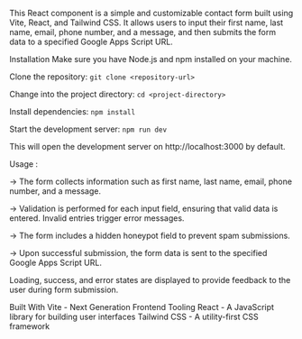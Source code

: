 This React component is a simple and customizable contact form built using Vite, React, and Tailwind CSS. It allows users to input their first name, last name, email, phone number, and a message, and then submits the form data to a specified Google Apps Script URL.

Installation
Make sure you have Node.js and npm installed on your machine.

Clone the repository:
```git clone <repository-url>```

Change into the project directory:
```cd <project-directory>```

Install dependencies:
```npm install```

Start the development server:
```npm run dev```

This will open the development server on http://localhost:3000 by default.

Usage :

-> The form collects information such as first name, last name, email, phone number, and a message.

-> Validation is performed for each input field, ensuring that valid data is entered. Invalid entries trigger error messages.

-> The form includes a hidden honeypot field to prevent spam submissions.

-> Upon successful submission, the form data is sent to the specified Google Apps Script URL.

Loading, success, and error states are displayed to provide feedback to the user during form submission.

Built With
Vite - Next Generation Frontend Tooling
React - A JavaScript library for building user interfaces
Tailwind CSS - A utility-first CSS framework
